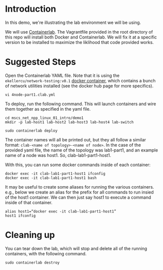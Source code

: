 # Introduction

In this demo, we're illustrating the lab environment we will be using.

We will use [Containerlab](https://containerlab.dev/).  The Vagrantfile provided in the root directory of this repo will install both Docker and Containerlab.  We will fix it at a specific version to be installed to maximize the liklihood that code provided works.

# Suggested Steps

Open the Containerlab YAML file.  Note that it is using the `ekellercu/network-testing:v0.1` [docker container](https://hub.docker.com/r/ekellercu/network-testing), which contains a bunch of network utilities installed (see the docker hub page for more specifics).

```
vi 4node-part1.clab.yml
```

To deploy, run the following command.  This will launch containers and wire them together as specified in the yaml file.

```
cd mscs_net_npp_linux_01_intro/demo1
mkdir -p lab-host1 lab-host2 lab-host3 lab-host4 lab-switch

sudo containerlab deploy
```

The container names will all be printed out, but they all follow a similar format: `clab-<name of topology>-<name of node>`.  In the case of the provided yaml file, the name of the topology was lab1-part1, and an example name of a node was host1.  So, clab-lab1-part1-host1.

With this, you can run some docker commands inside of each container:

```
docker exec -it clab-lab1-part1-host1 ifconfig
docker exec -it clab-lab1-part1-host1 bash
```


It may be useful to create some aliases for running the various containers.  e.g., below we create an alias for the prefix for all commands to run insied of the host1 container.  We can then just say host1 <command> to execute a command inside of that container.

```
alias host1=“docker exec -it clab-lab1-part1-host1”
host1 ifconfig
```
# Cleaning up

You can tear down the lab, which will stop and delete all of the running containers, with the following command.

```
sudo containerlab destroy
```

